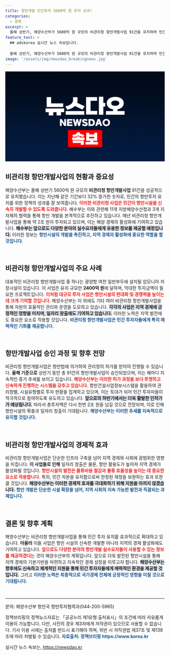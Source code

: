 ```yaml
---
title: 항만개발 민간투자 5600억 원 유치 성과!
categories:
  - 경제
excerpt: >
  올해 상반기, 해양수산부가 5600억 원 규모의 비관리청 항만개발사업 91건을 유치하며 민간 투자 활성화를 이끌었다. 항만 인프라 확충이 경제와 일자리에 미칠 긍정적 영향에 주목!
feature_text: >
  ## adskorea 실시간 뉴스 속보입니다.

  올해 상반기, 해양수산부가 5600억 원 규모의 비관리청 항만개발사업 91건을 유치하며 민간 투자 활성화를 이끌었다. 항만 인프라 확충이 경제와 일자리에 미칠 긍정적 영향에 주목!
image: '/assets/img/newsdao_breakingnews.jpg'
---
```


<p><img src="/assets/img/newsdao_breakingnews.jpg" alt="adskorea 속보" /></p>

<h2 data-ke-size="size26">비관리청 항만개발사업의 현황과 중요성</h2>

<p data-ke-size="size16">해양수산부는 올해 상반기 5600억 원 규모의 <b>비관리청 항만개발사업</b> 91건을 성공적으로 유치했습니다. 이는 지난해 같은 기간보다 32% 증가한 숫자로, 민간의 항만투자 유치를 위한 정책의 성과를 잘 보여줍니다. <b><span style="color: #ee2323;">이러한 비관리청 사업은 민간이 항만시설을 신속히 개발할 수 있도록 도와줍니다.</span></b> 해수부는 이와 관련해 11개 지방해양수산청과 3개 지자체의 협력을 통해 항만 개발을 본격적으로 추진하고 있습니다. 매년 비관리청 항만개발사업을 통해 약 2조 원이 투자되고 있으며, 이는 해양 경제의 활성화에 기여하고 있습니다. <b><span style="background-color: #21538527;">해수부는 앞으로도 다양한 분야의 실수요자들에게 유용한 정보를 제공할 예정입니다.</span></b> 이러한 정보는 <b><span style="color: #1a5490;">항만시설의 개발을 촉진하고, 지역 경제의 활성화에 중요한 역할을 할 것입니다.</span></b></p>

<p data-ke-size="size16">&nbsp;</p>

<h2 data-ke-size="size26">비관리청 항만개발사업의 주요 사례</h2>

<p data-ke-size="size16">대표적인 비관리청 항만개발사업 중 하나는 광양항 여천 일반부두에 설치될 암모니아 저장시설이 있습니다. 이 사업은 유치 규모만 <b>2400억 원</b>에 달하며, 막대한 투자금액이 필요한 프로젝트입니다. <b><span style="color: #ee2323;">이처럼 대규모 투자 사업은 항만시설의 현대화 및 경쟁력을 높이는 데 크게 기여할 것입니다.</span></b> 해양수산부는 이 외에도 기타 여러 비관리청 항만개발사업을 통해 자원의 효율적인 관리와 운영을 도모하고 있습니다. <b><span style="background-color: #21538527;">각각의 사업은 지역 경제에 긍정적인 영향을 미치며, 일자리 창출에도 기여하고 있습니다.</span></b> 이러한 노력은 지역 발전에도 중요한 요소로 작용할 것입니다. <b><span style="color: #1a5490;">비관리청 항만개발사업은 민간 투자자들에게 특히 매력적인 기회를 제공합니다.</span></b></p>

<p data-ke-size="size16">&nbsp;</p>

<h2 data-ke-size="size26">항만개발사업 승인 과정 및 향후 전망</h2>

<p data-ke-size="size16">비관리청 항만개발사업은 항만법에 의거하여 관리청의 허가를 받아야 진행될 수 있습니다. <b>올해 기준으로</b> 상반기 동안 총 91건의 항만개발사업이 승인되었으며, 이는 해마다 지속적인 증가 추세를 보이고 있습니다. <b><span style="color: #ee2323;">해양수산부는 이러한 허가 과정을 보다 투명하고 신속하게 진행하는 시스템을 갖추고 있습니다.</span></b> 항만건설사업정보시스템을 활용하여 관리청별, 시설유형별로 투자 현황을 집계하고 있으며, 이는 토대가 되어 민간 투자자들이 적극적으로 참여하도록 유도하고 있습니다. <b><span style="background-color: #21538527;">앞으로의 하반기에서는 더욱 활발한 인허가가 예상됩니다.</span></b> 따라서 총투자액은 다시 한번 2조 원을 넘길 것으로 전망되며, 이로 인해 항만시설의 확충과 일자리 창출이 기대됩니다. <b><span style="color: #1a5490;">해양수산부는 이러한 추세를 지속적으로 유지할 것입니다.</span></b></p>

<p data-ke-size="size16">&nbsp;</p>

<h2 data-ke-size="size26">비관리청 항만개발사업의 경제적 효과</h2>

<p data-ke-size="size16">비관리청 항만개발사업은 단순한 인프라 구축을 넘어 지역 경제와 사회에 광범위한 영향을 미칩니다. <b>이 사업들로 인해</b> 일자리 창출은 물론, 항만 활용도가 높아져 지역 경제가 활성화될 것입니다. <b><span style="color: #ee2323;">항만시설의 발전은 물류비용 절감과 물류 효율성을 높이는 데 중요한 요소로 작용합니다.</span></b> 특히, 민간 자본을 유치함으로써 한정된 재정을 보완하는 효과 또한 클 것입니다. <b><span style="background-color: #21538527;">해양수산부는 이러한 경제적 효과를 극대화하기 위해 지원을 아끼지 않겠습니다.</span></b> <b><span style="color: #1a5490;">항만 개발은 단순한 시설 확장을 넘어, 지역 사회의 지속 가능한 발전과 직결되는 과제입니다.</span></b></p>

<p data-ke-size="size16">&nbsp;</p>

<h2 data-ke-size="size26">결론 및 향후 계획</h2>

<p data-ke-size="size16">해양수산부는 비관리청 항만개발사업을 통해 민간 투자 유치를 효과적으로 확대하고 있습니다. <b>아울러</b> 이들 사업은 항만 시설의 신속한 개발뿐 아니라 지역의 경제 활성화에도 기여하고 있습니다. <b><span style="color: #ee2323;">앞으로도 다양한 분야의 항만개발 실수요자들이 사용할 수 있는 정보를 제공하겠다</span></b>는 것이 해양수산부의 계획입니다. 앞으로 더욱 발전된 항만시설을 통해 지역 경제의 기본기반을 마련하고 지속적인 경제 성장을 이루고자 합니다. <b><span style="background-color: #21538527;">해양수산부는 향후에도 신속하고 체계적인 지원을 통해 민간 투자자들에게 매력적인 환경을 제공할 것입니다.</span></b> 그리고 <b><span style="color: #1a5490;">이러한 노력은 최종적으로 국가경제 전체에 긍정적인 영향을 미칠 것으로 기대됩니다.</span></b></p>

<p data-ke-size="size16">&nbsp;</p>

<hr/>

<p data-ke-size="size16">문의: 해양수산부 항만국 항만투자협력과(044-200-5965)</p>

<p data-ke-size="size16">정책브리핑의 정책뉴스자료는 「공공누리 제1유형:출처표시」의 조건에 따라 자유롭게 이용이 가능합니다. 다만, 사진의 경우 제3자에게 저작권이 있으므로 사용할 수 없습니다. 기사 이용 시에는 출처를 반드시 표기해야 하며, 위반 시 저작권법 제37조 및 제138조에 따라 처벌될 수 있습니다. <b><span style="color: #1a5490;">자료출처: 정책브리핑 https://www.korea.kr</span></b></p>
실시간 뉴스 속보는, <a href="https://newsdao.kr" rel="dofollow">https://newsdao.kr</a>



